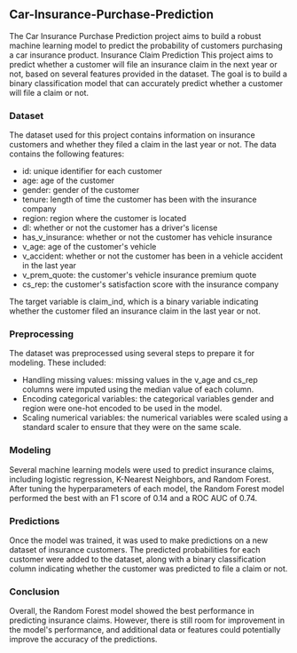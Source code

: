 ## Car-Insurance-Purchase-Prediction
The Car Insurance Purchase Prediction project aims to build a robust machine learning model to predict the probability of customers purchasing a car insurance product.
Insurance Claim Prediction
This project aims to predict whether a customer will file an insurance claim in the next year or not, based on several features provided in the dataset. The goal is to build a binary classification model that can accurately predict whether a customer will file a claim or not.

### Dataset
The dataset used for this project contains information on insurance customers and whether they filed a claim in the last year or not. The data contains the following features:

<ul>
  <li>id: unique identifier for each customer</li>
  <li>age: age of the customer</li>
  <li>gender: gender of the customer</li>
  <li>tenure: length of time the customer has been with the insurance company</li>
  <li>region: region where the customer is located</li>
  <li>dl: whether or not the customer has a driver's license</li>
  <li>has_v_insurance: whether or not the customer has vehicle insurance</li>
  <li>v_age: age of the customer's vehicle</li>
  <li>v_accident: whether or not the customer has been in a vehicle accident in the last year</li>
  <li>v_prem_quote: the customer's vehicle insurance premium quote</li>
  <li>cs_rep: the customer's satisfaction score with the insurance company</li>
</ul>

The target variable is claim_ind, which is a binary variable indicating whether the customer filed an insurance claim in the last year or not.

### Preprocessing
The dataset was preprocessed using several steps to prepare it for modeling. These included:
<ul>
  <li>Handling missing values: missing values in the v_age and cs_rep columns were imputed using the median value of each column.</li>
  <li>Encoding categorical variables: the categorical variables gender and region were one-hot encoded to be used in the model.</li>
  <li>Scaling numerical variables: the numerical variables were scaled using a standard scaler to ensure that they were on the same scale.</li>
</ul>

### Modeling
Several machine learning models were used to predict insurance claims, including logistic regression, K-Nearest Neighbors, and Random Forest. After tuning the hyperparameters of each model, the Random Forest model performed the best with an F1 score of 0.14 and a ROC AUC of 0.74.

### Predictions
Once the model was trained, it was used to make predictions on a new dataset of insurance customers. The predicted probabilities for each customer were added to the dataset, along with a binary classification column indicating whether the customer was predicted to file a claim or not.

### Conclusion
Overall, the Random Forest model showed the best performance in predicting insurance claims. However, there is still room for improvement in the model's performance, and additional data or features could potentially improve the accuracy of the predictions.
